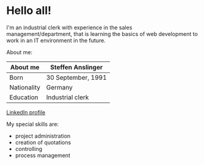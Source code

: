 # Hello all!

I'm an industrial clerk with experience in the sales management/department, that is learning the basics of web development to work in an IT environment in the future.

About me: 

| About me|Steffen Anslinger
--- | --- |
| Born | 30 September, 1991
| Nationality | Germany
| Education | Industrial clerk

[LinkedIn profile](https://www.linkedin.com/in/steffen-anslinger-720a47181/)

My special skills are:
- project administration
- creation of quotations
- controlling
- process management
